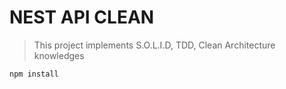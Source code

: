   # NEST API CLEAN 

  > This project implements S.O.L.I.D, TDD, Clean Architecture knowledges

  ```bash
  npm install
  ``` 